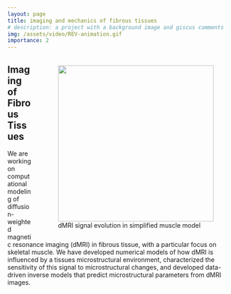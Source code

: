 ```yaml
---
layout: page
title: imaging and mechanics of fibrous tissues
# description: a project with a background image and giscus comments
img: /assets/video/REV-animation.gif
importance: 2
---
```


<figure style="float: right; padding-left:20px; padding-top:5px;">
<img src="/assets/video/REV-animation.gif"  width="350">     
<figcaption>dMRI signal evolution in simplified muscle model </figcaption>
</figure>

## Imaging of Fibrous Tissues
We are working on computational modeling of diffusion-weighted magnetic resonance imaging (dMRI) in fibrous tissue, with a particular focus on skeletal muscle. We have developed numerical models of how dMRI is influenced by a tissues microstructural environment, characterized the sensitivity of this signal to microstructural changes, and developed data-driven inverse models that predict microstructural parameters from dMRI images.
